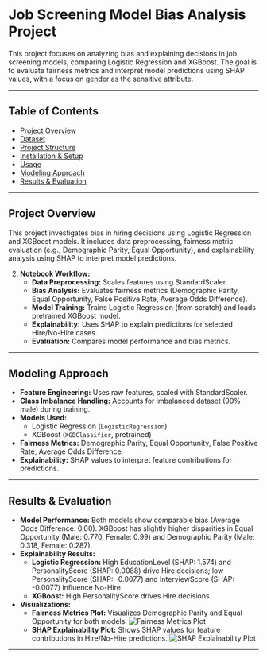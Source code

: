 # Job Screening Model Bias Analysis Project

This project focuses on analyzing bias and explaining decisions in job screening models, comparing Logistic Regression and XGBoost. The goal is to evaluate fairness metrics and interpret model predictions using SHAP values, with a focus on gender as the sensitive attribute.

---

## Table of Contents

- [Project Overview](#project-overview)
- [Dataset](#dataset)
- [Project Structure](#project-structure)
- [Installation & Setup](#installation--setup)
- [Usage](#usage)
- [Modeling Approach](#modeling-approach)
- [Results & Evaluation](#results--evaluation)

---

## Project Overview

This project investigates bias in hiring decisions using Logistic Regression and XGBoost models. It includes data preprocessing, fairness metric evaluation (e.g., Demographic Parity, Equal Opportunity), and explainability analysis using SHAP to interpret model predictions.


2. **Notebook Workflow:**
   - **Data Preprocessing:** Scales features using StandardScaler.
   - **Bias Analysis:** Evaluates fairness metrics (Demographic Parity, Equal Opportunity, False Positive Rate, Average Odds Difference).
   - **Model Training:** Trains Logistic Regression (from scratch) and loads pretrained XGBoost model.
   - **Explainability:** Uses SHAP to explain predictions for selected Hire/No-Hire cases.
   - **Evaluation:** Compares model performance and bias metrics.

---

## Modeling Approach

- **Feature Engineering:** Uses raw features, scaled with StandardScaler.
- **Class Imbalance Handling:** Accounts for imbalanced dataset (90% male) during training.
- **Models Used:**
  - Logistic Regression (`LogisticRegression`)
  - XGBoost (`XGBClassifier`, pretrained)
- **Fairness Metrics:** Demographic Parity, Equal Opportunity, False Positive Rate, Average Odds Difference.
- **Explainability:** SHAP values to interpret feature contributions for predictions.

---

## Results & Evaluation

- **Model Performance:** Both models show comparable bias (Average Odds Difference: 0.00). XGBoost has slightly higher disparities in Equal Opportunity (Male: 0.770, Female: 0.99) and Demographic Parity (Male: 0.318, Female: 0.287).
- **Explainability Results:**
  - **Logistic Regression:** High EducationLevel (SHAP: 1.574) and PersonalityScore (SHAP: 0.0088) drive Hire decisions; low PersonalityScore (SHAP: -0.0077) and InterviewScore (SHAP: -0.0077) influence No-Hire.
  - **XGBoost:** High PersonalityScore drives Hire decisions.
- **Visualizations:**
  - **Fairness Metrics Plot:** Visualizes Demographic Parity and Equal Opportunity for both models.
    ![Fairness Metrics Plot](images/fairness_metrics_plot.png)
  - **SHAP Explainability Plot:** Shows SHAP values for feature contributions in Hire/No-Hire predictions.
    ![SHAP Explainability Plot](images/shap_explainability_plot.png)

---


